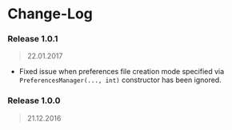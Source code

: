Change-Log
===============

### Release 1.0.1 ###
> 22.01.2017

- Fixed issue when preferences file creation mode specified via `PreferencesManager(..., int)`
  constructor has been ignored.

### Release 1.0.0 ###
> 21.12.2016